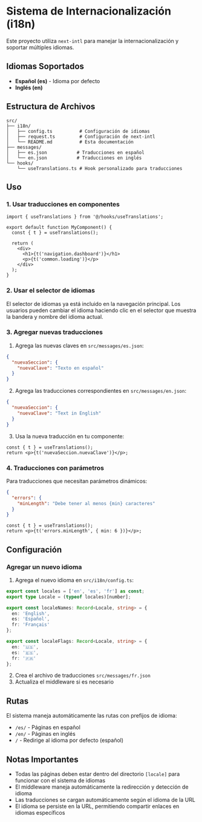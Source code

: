 # Sistema de Internacionalización (i18n)

Este proyecto utiliza `next-intl` para manejar la internacionalización y soportar múltiples idiomas.

## Idiomas Soportados

- **Español (es)** - Idioma por defecto
- **Inglés (en)**

## Estructura de Archivos

```
src/
├── i18n/
│   ├── config.ts          # Configuración de idiomas
│   ├── request.ts         # Configuración de next-intl
│   └── README.md          # Esta documentación
├── messages/
│   ├── es.json           # Traducciones en español
│   └── en.json           # Traducciones en inglés
└── hooks/
    └── useTranslations.ts # Hook personalizado para traducciones
```

## Uso

### 1. Usar traducciones en componentes

```tsx
import { useTranslations } from '@/hooks/useTranslations';

export default function MyComponent() {
  const { t } = useTranslations();
  
  return (
    <div>
      <h1>{t('navigation.dashboard')}</h1>
      <p>{t('common.loading')}</p>
    </div>
  );
}
```

### 2. Usar el selector de idiomas

El selector de idiomas ya está incluido en la navegación principal. Los usuarios pueden cambiar el idioma haciendo clic en el selector que muestra la bandera y nombre del idioma actual.

### 3. Agregar nuevas traducciones

1. Agrega las nuevas claves en `src/messages/es.json`:
```json
{
  "nuevaSeccion": {
    "nuevaClave": "Texto en español"
  }
}
```

2. Agrega las traducciones correspondientes en `src/messages/en.json`:
```json
{
  "nuevaSeccion": {
    "nuevaClave": "Text in English"
  }
}
```

3. Usa la nueva traducción en tu componente:
```tsx
const { t } = useTranslations();
return <p>{t('nuevaSeccion.nuevaClave')}</p>;
```

### 4. Traducciones con parámetros

Para traducciones que necesitan parámetros dinámicos:

```json
{
  "errors": {
    "minLength": "Debe tener al menos {min} caracteres"
  }
}
```

```tsx
const { t } = useTranslations();
return <p>{t('errors.minLength', { min: 6 })}</p>;
```

## Configuración

### Agregar un nuevo idioma

1. Agrega el nuevo idioma en `src/i18n/config.ts`:
```typescript
export const locales = ['en', 'es', 'fr'] as const;
export type Locale = (typeof locales)[number];

export const localeNames: Record<Locale, string> = {
  en: 'English',
  es: 'Español',
  fr: 'Français'
};

export const localeFlags: Record<Locale, string> = {
  en: '🇺🇸',
  es: '🇪🇸',
  fr: '🇫🇷'
};
```

2. Crea el archivo de traducciones `src/messages/fr.json`
3. Actualiza el middleware si es necesario

## Rutas

El sistema maneja automáticamente las rutas con prefijos de idioma:
- `/es/` - Páginas en español
- `/en/` - Páginas en inglés
- `/` - Redirige al idioma por defecto (español)

## Notas Importantes

- Todas las páginas deben estar dentro del directorio `[locale]` para funcionar con el sistema de idiomas
- El middleware maneja automáticamente la redirección y detección de idioma
- Las traducciones se cargan automáticamente según el idioma de la URL
- El idioma se persiste en la URL, permitiendo compartir enlaces en idiomas específicos
